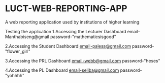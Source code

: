 # LUCT-WEB-REPORTING-APP
A web reporting application used by institutions of higher learning

Testing the application
1.Accessing the Lecturer Dashboard
email-Manthabiseng@gmail password-"mathematicsisgood"

2.Accessing the Student Dashboard
email-palesa@gmail.com password-"flower_girl"

3.Accessing the PRL Dashboard
email-webb@gmail.com password-"heses"

4.Accessing the PL Dashboard
email-seliba@gmail.com password-"yohhhh"

